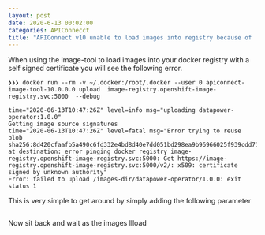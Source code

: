 ```yaml
---
layout: post
date: 2020-6-13 00:02:00
categories: APIConnecct
title: "APIConnect v10 unable to load images into registry because of  x509: certificate signed by unknown authority - Sellf signed certificate  "
---
```

When using the image-tool to load images into  your docker registry with a self signed certificate you will see the following error.
<!--more-->
```
❯❯❯ docker run --rm -v ~/.docker:/root/.docker --user 0 apiconnect-image-tool-10.0.0.0 upload  image-registry.openshift-image-registry.svc:5000  --debug

time="2020-06-13T10:47:26Z" level=info msg="uploading datapower-operator:1.0.0"
Getting image source signatures
time="2020-06-13T10:47:26Z" level=fatal msg="Error trying to reuse blob sha256:8d420cfaafb5a490c6fd332e4bd8d40e7dd051bd298ea9b96966025f939cdd71 at destination: error pinging docker registry image-registry.openshift-image-registry.svc:5000: Get https://image-registry.openshift-image-registry.svc:5000/v2/: x509: certificate signed by unknown authority"
Error: failed to upload /images-dir/datapower-operator/1.0.0: exit status 1
```

This is very simple to get around by simply adding the following parameter

```docker run --rm -v ~/.docker:/root/.docker --user 0 apiconnect-image-tool-10.0.0.0 upload  image-registry.openshift-image-registry.svc:5000  --debug --tls-verify false
```

Now sit back and wait as the images llload
